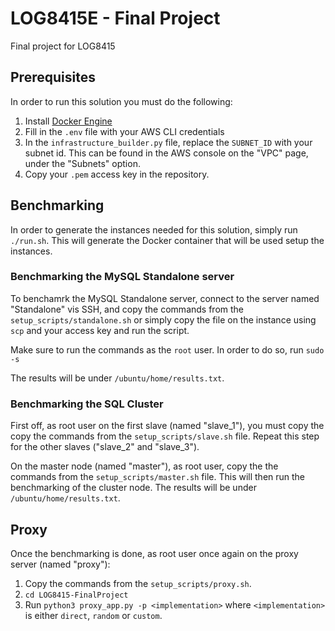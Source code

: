 # LOG8415E - Final Project
Final project for LOG8415

## Prerequisites
In order to run this solution you must do the following:  
1. Install [Docker Engine](https://docs.docker.com/get-docker/) 
2. Fill in the `.env` file with your AWS CLI credentials 
3. In the `infrastructure_builder.py` file, replace the `SUBNET_ID` with your subnet id. This can be found in the AWS console on the "VPC" page, under the "Subnets" option.
4. Copy your `.pem` access key in the repository. 

## Benchmarking 

In order to generate the instances needed for this solution, simply run `./run.sh`. This will generate the Docker container that will be used setup the instances.

### Benchmarking the MySQL Standalone server

To benchamrk the MySQL Standalone server, connect to the server named "Standalone" vis SSH, and copy the commands from the `setup_scripts/standalone.sh` or simply copy the file on the instance using `scp` and your access key and run the script.

Make sure to run the commands as the `root` user. In order to do so, run `sudo -s`  

The results will be under `/ubuntu/home/results.txt`.

### Benchmarking the SQL Cluster

First off, as root user on the first slave (named "slave_1"), you must copy the copy the commands from the `setup_scripts/slave.sh` file. Repeat this step for the other slaves ("slave_2" and "slave_3").

On the master node (named "master"), as root user, copy the the commands from the `setup_scripts/master.sh` file. This will then run the benchmarking of the cluster node. The results will be under `/ubuntu/home/results.txt`.

## Proxy

Once the benchmarking is done, as root user once again on the proxy server (named "proxy"): 

1. Copy the commands from the `setup_scripts/proxy.sh`.
2. `cd LOG8415-FinalProject`
3. Run `python3 proxy_app.py -p <implementation>` where `<implementation>` is either `direct`, `random` or `custom`.  

 

